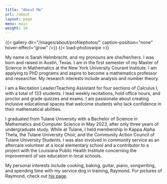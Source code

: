 ```yaml
---
title: "About Me"
url: /about
layout: page
menu: main
weight: 10
---
```


{{< gallery dir="/images/about/profilephotos/" caption-position="none" hover-effect="grow" />}} {{< load-photoswipe >}}

My name is Sarah Helmbrecht, and my pronouns are she/her/hers. I was born and raised in Austin, Texas. I am in the first semester of my Master of Science in Mathematics at the New York University Courant Institute. I am applying to PhD programs and aspire to become a mathematics professor and researcher. My research interests include analysis and number theory.

I am a Recitation Leader/Teaching Assistant for four sections of Calculus I, with a total of 133 students. I lead weekly recitations, hold office hours, and proctor and grade quizzes and exams. I am passionate about creating inclusive educational spaces that welcome students who lack confidence in their mathematical abilities.

I graduated from Tulane University with a Bachelor of Science in Mathematics and Computer Science in May 2023, after only three years of undergraduate study. While at Tulane, I held membership in Kappa Alpha Theta, the Tulane University Choir, and the Community Action Council of Tulane University Students. I was also involved in community service as an aftercare volunteer at a local elementary school and a contributor to a project with the Louisiana Public Health Institute concerning the improvement of sex education in local schools.

My personal interests include cooking, baking, guitar, piano, songwriting, and spending time with my service dog in training, Raymond. For pictures of Raymond, check out [his page](https://sarahhelmbrecht.com/raymond/). 
